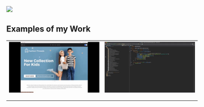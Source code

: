 ![](https://github.com/bryan-melo/bryan-melo/blob/main/banner.png)

## Examples of my Work
| ![Fashion Threads](https://github.com/bryan-melo/bryan-melo/blob/main/fashionthreads.gif) | ![Write It](https://github.com/bryan-melo/bryan-melo/blob/main/Write-It.gif) |
|:---:|---:|

<hr>

